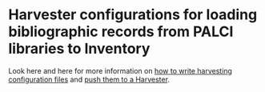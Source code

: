 # Harvester configurations for loading bibliographic records from PALCI libraries to Inventory

Look here and here for more information on [how to write harvesting configuration files](/util/harvester/README.md) and [push them to a Harvester](/palci/README.md). 
